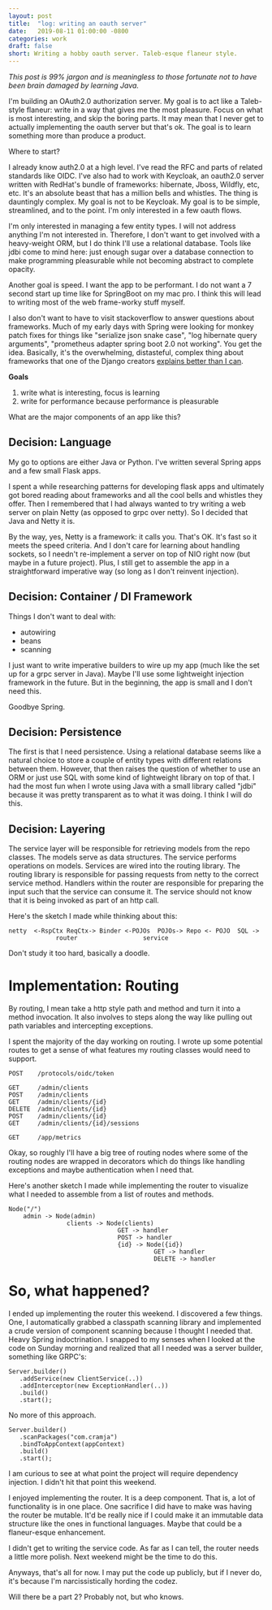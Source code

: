 ```yaml
---
layout: post
title:  "log: writing an oauth server"
date:   2019-08-11 01:00:00 -0800
categories: work
draft: false
short: Writing a hobby oauth server. Taleb-esque flaneur style.
---
```


_This post is 99% jargon and is meaningless to those fortunate not to have been brain damaged by learning Java._

I'm building an OAuth2.0 authorization server. My goal is to act like a Taleb-style flaneur: write in a way that gives me the most pleasure. Focus on what is most interesting, and skip the boring parts. It may mean that I never get to actually implementing the oauth server but that's ok. The goal is to learn something more than produce a product.

Where to start?

I already know auth2.0 at a high level. I've read the RFC and parts of related standards like OIDC. I've also had to work with Keycloak, an oauth2.0 server written with RedHat's bundle of frameworks: hibernate, Jboss, Wildfly, etc, etc. It's an absolute beast that has a million bells and whistles. The thing is dauntingly complex. My goal is not to be Keycloak. My goal is to be simple, streamlined, and to the point. I'm only interested in a few oauth flows.

I'm only interested in managing a few entity types. I will not address anything I'm not interested in. Therefore, I don't want to get involved with a heavy-weight ORM, but I do think I'll use a relational database. Tools like jdbi come to mind here: just enough sugar over a database connection to make programming pleasurable while not becoming abstract to complete opacity.

Another goal is speed. I want the app to be performant. I do not want a 7 second start up time like for SpringBoot on my mac pro. I think this will lead to writing most of the web frame-worky stuff myself.

I also don't want to have to visit stackoverflow to answer questions about frameworks. Much of my early days with Spring were looking for monkey patch fixes for things like "serialize json snake case", "log hibernate query arguments", "prometheus adapter spring boot 2.0 not working". You get the idea. Basically, it's the overwhelming, distasteful, complex thing about frameworks that one of the Django creators [explains better than I can][django].

**Goals**

1. write what is interesting, focus is learning
2. write for performance because performance is pleasurable

What are the major components of an app like this?

## Decision: Language

My go to options are either Java or Python. I've written several Spring apps and a few small Flask apps.

I spent a while researching patterns for developing flask apps and ultimately got bored reading about frameworks and all the cool bells and whistles they offer. Then I remembered that I had always wanted to try writing a web server on plain Netty (as opposed to grpc over netty). So I decided that Java and Netty it is.

By the way, yes, Netty is a framework: it calls you. That's OK. It's fast so it meets the speed criteria. And I don't care for learning about handling sockets, so I needn't re-implement a server on top of NIO right now (but maybe in a future project). Plus, I still get to assemble the app in a straightforward imperative way (so long as I don't reinvent injection).

## Decision: Container / DI Framework

Things I don't want to deal with:
- autowiring
- beans
- scanning

I just want to write imperative builders to wire up my app (much like the set up for a grpc server in Java). Maybe I'll use some lightweight injection framework in the future. But in the beginning, the app is small and I don't need this.

Goodbye Spring.

## Decision: Persistence

The first is that I need persistence. Using a relational database seems like a natural choice to store a couple of entity types with different relations between them. However, that then raises the question of whether to use an ORM or just use SQL with some kind of lightweight library on top of that. I had the most fun when I wrote using Java with a small library called "jdbi" because it was pretty transparent as to what it was doing. I think I will do this.

## Decision: Layering

The service layer will be responsible for retrieving models from the repo classes. The models serve as data structures. The service performs operations on models. Services are wired into the routing library. The routing library is responsible for passing requests from netty to the correct service method. Handlers within the router are responsible for preparing the input such that the service can consume it. The service should not know that it is being invoked as part of an http call.

Here's the sketch I made while thinking about this:

```
netty  <-RspCtx ReqCtx-> Binder <-POJOs  POJOs-> Repo <- POJO  SQL ->
             router                  service
```

Don't study it too hard, basically a doodle.

# Implementation: Routing

By routing, I mean take a http style path and method and turn it into a method invocation. It also involves to steps along the way like pulling out path variables and intercepting exceptions.

I spent the majority of the day working on routing. I wrote up some potential routes to get a sense of what features my routing classes would need to support.

```
POST    /protocols/oidc/token

GET     /admin/clients
POST    /admin/clients
GET     /admin/clients/{id}
DELETE  /admin/clients/{id}
POST    /admin/clients/{id}
GET     /admin/clients/{id}/sessions

GET     /app/metrics
```

Okay, so roughly I'll have a big tree of routing nodes where some of the routing nodes are wrapped in decorators which do things like handling exceptions and maybe authentication when I need that.

Here's another sketch I made while implementing the router to visualize what I needed to assemble from a list of routes and methods.

```
Node("/")
    admin -> Node(admin)
                clients -> Node(clients)
                              GET -> handler
                              POST -> handler
                              {id} -> Node({id})
                                        GET -> handler
                                        DELETE -> handler
```

# So, what happened?

I ended up implementing the router this weekend. I discovered a few things. One, I automatically grabbed a classpath scanning library and implemented a crude version of component scanning because I thought I needed that. Heavy Spring indoctrination. I snapped to my senses when I looked at the code on Sunday morning and realized that all I needed was a server builder, something like GRPC's:

```
Server.builder()
   .addService(new ClientService(..))
   .addInterceptor(new ExceptionHandler(..))
   .build()
   .start();
```

No more of this approach.

```
Server.builder()
   .scanPackages("com.cramja")
   .bindToAppContext(appContext)
   .build()
   .start();
```

I am curious to see at what point the project will require dependency injection. I didn't hit that point this weekend.

I enjoyed implementing the router. It is a deep component. That is, a lot of functionality is in one place. One sacrifice I did have to make was having the router be mutable. It'd be really nice if I could make it an immutable data structure like the ones in functional languages. Maybe that could be a flaneur-esque enhancement.

I didn't get to writing the service code. As far as I can tell, the router needs a little more polish. Next weekend might be the time to do this.

Anyways, that's all for now. I may put the code up publicly, but if I never do, it's because I'm narcissistically hording the codez.

Will there be a part 2? Probably not, but who knows.

[django]: https://www.youtube.com/watch?v=VvOsegaN9Wk
